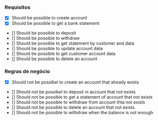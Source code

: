 ### Requisitos

- [X] Should be possible to create account
- [X] Should be possible to get a bank statement
- [] Should be possible to deposit
- [] Should be possible to withdraw
- [] Should be possible to get statement by customer and data
- [] Should be possible to update account data
- [] Should be possible to get customer account data
- [] Should be possible to delete an account

### Regras de negócio

- [X] Should not be possíbel to create an account that already exists
- [] Should not be possibel to deposit in account that not exists
- [] Should not be possible to get a statement of account that not exists
- [] Should not be possible to withdraw from account thta not exists
- [] Should not be possible to delete an account that not exists.
- [] Should not be possible to withdraw when the balance is not enough